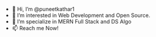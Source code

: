 - 👋 Hi, I’m @puneetkathar1
- 👀 I’m interested in Web Development and Open Source.
- 🌱 I’m specialize in MERN Full Stack and DS Algo
- 📫 Reach me Now!

<!---
puneetkathar1/puneetkathar1 is a ✨ special ✨ repository because its `README.md` (this file) appears on your GitHub profile.
You can click the Preview link to take a look at your changes.
--->
